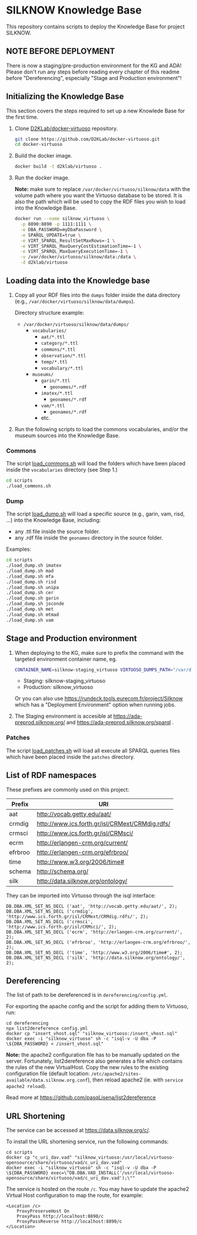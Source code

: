 # SILKNOW Knowledge Base

This repository contains scripts to deploy the Knowledge Base for project SILKNOW.

## NOTE BEFORE DEPLOYMENT
There is now a staging/pre-production environment for the KG and ADA! Please don't run any steps before reading every chapter of this readme before "Dereferencing", especially "Stage and Production environment"!

## Initializing the Knowledge Base

This section covers the steps required to set up a new Knowlede Base for the first time.

1. Clone [D2KLab/docker-virtuoso](https://github.com/D2KLab/docker-virtuoso) repository.

    ```bash
    git clone https://github.com/D2KLab/docker-virtuoso.git
    cd docker-virtuoso
    ```

2. Build the docker image.

    ```bash
    docker build -t d2klab/virtuoso .
    ```

3. Run the docker image.

    **Note:** make sure to replace `/var/docker/virtuoso/silknow/data` with the volume path where you want the Virtuoso database to be stored. It is also the path which will be used to copy the RDF files you wish to load into the Knowledge Base.

    ```bash
    docker run --name silknow_virtuoso \
      -p 8890:8890 -p 1111:1111 \
      -e DBA_PASSWORD=myDbaPassword \
      -e SPARQL_UPDATE=true \
      -e VIRT_SPARQL_ResultSetMaxRows=-1 \
      -e VIRT_SPARQL_MaxQueryCostEstimationTime=-1 \
      -e VIRT_SPARQL_MaxQueryExecutionTime=-1 \
      -v /var/docker/virtuoso/silknow/data:/data \
      -d d2klab/virtuoso
    ```

## Loading data into the Knowledge base

1. Copy all your RDF files into the `dumps` folder inside the data directory (e.g., `/var/docker/virtuoso/silknow/data/dumps`).

    Directory structure example:

    - `/var/docker/virtuoso/silknow/data/dumps/`
      - `vocabularies/`
        - `aat/*.ttl`
        - `category/*.ttl`
        - `commons/*.ttl`
        - `observation/*.ttl`
        - `temp/*.ttl`
        - `vocabulary/*.ttl`
      - `museums/`
        - `garin/*.ttl`
          - `geonames/*.rdf`
        - `imatex/*.ttl`
          - `geonames/*.rdf`
        - `vam/*.ttl`
          - `geonames/*.rdf`
        - etc.

2. Run the following scripts to load the commons vocabularies, and/or the museum sources into the Knowledge Base.

### Commons

The script [load_commons.sh](scripts/load_commons.sh) will load the folders which have been placed inside the `vocabularies` directory (see Step 1.)

```bash
cd scripts
./load_commons.sh
```

### Dump

The script [load_dump.sh](scripts/load_dump.sh) will load a specific source (e.g., garin, vam, risd, ...) into the Knowledge Base, including:

* any .ttl file inside the source folder.
* any .rdf file inside the `geonames` directory in the source folder.

Examples:

```bash
cd scripts
./load_dump.sh imatex
./load_dump.sh mad
./load_dump.sh mfa
./load_dump.sh risd
./load_dump.sh unipa
./load_dump.sh cer
./load_dump.sh garin
./load_dump.sh joconde
./load_dump.sh met
./load_dump.sh mtmad
./load_dump.sh vam
```

## Stage and Production environment
1. When deploying to the KG, make sure to prefix the command with the targeted environment container name, eg.

      ```bash
      CONTAINER_NAME=silknow-staging_virtuoso VIRTUOSO_DUMPS_PATH="/var/docker/virtuoso/silknow-staging/data/dumps" ./load_commons.sh
      ```

      - Staging: silknow-staging_virtuoso
      - Production: silknow_virtuoso

      Or you can also use https://rundeck.tools.eurecom.fr/project/Silknow which has a "Deployment Environment" option when running jobs.

1. The Staging environment is accesible at https://ada-preprod.silknow.org/ and https://ada-preprod.silknow.org/sparql .


### Patches

The script [load_patches.sh](scripts/load_patches.sh) will load all execute all SPARQL queries files which have been placed inside the `patches` directory.

## List of RDF namespaces

These prefixes are commonly used on this project:

| Prefix | URI |
| - | - |
| aat | http://vocab.getty.edu/aat/
| crmdig | http://www.ics.forth.gr/isl/CRMext/CRMdig.rdfs/ |
| crmsci | http://www.ics.forth.gr/isl/CRMsci/ |
| ecrm | http://erlangen-crm.org/current/ |
| efrbroo | http://erlangen-crm.org/efrbroo/ |
| time | http://www.w3.org/2006/time# |
| schema | http://schema.org/ |
| silk | http://data.silknow.org/ontology/ |

They can be imported into Virtuoso through the isql interface:

```
DB.DBA.XML_SET_NS_DECL ('aat', 'http://vocab.getty.edu/aat/', 2);
DB.DBA.XML_SET_NS_DECL ('crmdig', 'http://www.ics.forth.gr/isl/CRMext/CRMdig.rdfs/', 2);
DB.DBA.XML_SET_NS_DECL ('crmsci', 'http://www.ics.forth.gr/isl/CRMsci/', 2);
DB.DBA.XML_SET_NS_DECL ('ecrm', 'http://erlangen-crm.org/current/', 2);
DB.DBA.XML_SET_NS_DECL ('efrbroo', 'http://erlangen-crm.org/efrbroo/', 2);
DB.DBA.XML_SET_NS_DECL ('time', 'http://www.w3.org/2006/time#', 2);
DB.DBA.XML_SET_NS_DECL ('silk', 'http://data.silknow.org/ontology/', 2);
```

## Dereferencing

The list of path to be dereferenced is in `dereferencing/config.yml`.

For exporting the apache config and the script for adding them to Virtuoso, run:

```
cd dereferencing
npx list2dereference config.yml
docker cp "insert_vhost.sql" "silknow_virtuoso:/insert_vhost.sql"
docker exec -i "silknow_virtuoso" sh -c "isql-v -U dba -P \${DBA_PASSWORD} < /insert_vhost.sql"
```

**Note:** the apache2 configuration file has to be manually updated on the server. Fortunately, list2dereference also generates a file which contains the rules of the new VirtualHost. Copy the new rules to the existing configuration file (default location: `/etc/apache2/sites-available/data.silknow.org.conf`), then reload apache2 (ie. with `service apache2 reload`).

Read more at https://github.com/pasqLisena/list2dereference

## URL Shortening

The service can be accessed at https://data.silknow.org/c/.

To install the URL shortening service, run the following commands:

```
cd scripts
docker cp "c_uri_dav.vad" "silknow_virtuoso:/usr/local/virtuoso-opensource/share/virtuoso/vad/c_uri_dav.vad"
docker exec -i "silknow_virtuoso" sh -c "isql-v -U dba -P \${DBA_PASSWORD} exec=\"DB.DBA.VAD_INSTALL('/usr/local/virtuoso-opensource/share/virtuoso/vad/c_uri_dav.vad');\""
```

The service is hosted on the route `/c`. You may have to update the apache2 Virtual Host configuration to map the route, for example:

```
<Location /c>
    ProxyPreserveHost On
    ProxyPass http://localhost:8890/c
    ProxyPassReverse http://localhost:8890/c
</Location>
```
